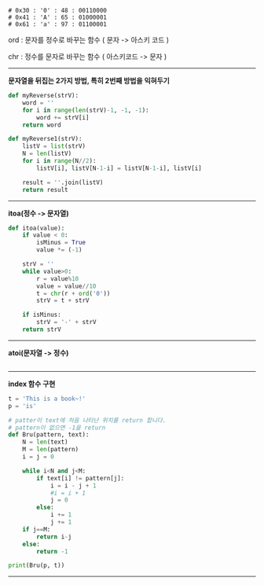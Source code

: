 ```
# 0x30 : '0' : 48 : 00110000
# 0x41 : 'A' : 65 : 01000001
# 0x61 : 'a' : 97 : 01100001
```

ord : 문자를 정수로 바꾸는 함수 ( 문자 -> 아스키 코드 )

chr : 정수를 문자로 바꾸는 함수 ( 아스키코드 -> 문자 )

----------------

__문자열을 뒤집는 2가지 방법, 특히 2번째 방법을 익혀두기__

```python
def myReverse(strV):
    word = ''
    for i in range(len(strV)-1, -1, -1):
        word += strV[i]
    return word

def myReverse1(strV):
    listV = list(strV)
    N = len(listV)
    for i in range(N//2):
        listV[i], listV[N-1-i] = listV[N-1-i], listV[i]

    result = ''.join(listV)
    return result
```

------------

__itoa(정수 -> 문자열)__

```python
def itoa(value):
    if value < 0:
        isMinus = True
        value *= (-1)

    strV = ''
    while value>0:
        r = value%10
        value = value//10
        t = chr(r + ord('0'))
        strV = t + strV

    if isMinus:
        strV = '-' + strV
    return strV
```

---------

__atoi(문자열 -> 정수)__

```python
```

--------

__index 함수 구현__

```python
t = 'This is a book~!'
p = 'is'

# patter이 text에 처음 나타난 위치를 return 합니다.
# pattern이 없으면 -1을 return
def Bru(pattern, text):
    N = len(text)
    M = len(pattern)
    i = j = 0

    while i<N and j<M:
        if text[i] != pattern[j]:
            i = i - j + 1
            #i = i + 1
            j = 0
        else:
            i += 1
            j += 1
    if j==M:
        return i-j
    else:
        return -1

print(Bru(p, t))
```

----------

